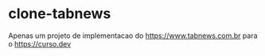 # clone-tabnews

Apenas um projeto de implementacao do https://www.tabnews.com.br para o https://curso.dev
